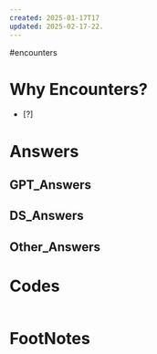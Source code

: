 ```yaml
---
created: 2025-01-17T17
updated: 2025-02-17-22.
---
```

#encounters 

# Why Encounters?

- [?] 


# Answers

## GPT_Answers


## DS_Answers


## Other_Answers


# Codes

```python

```



# FootNotes